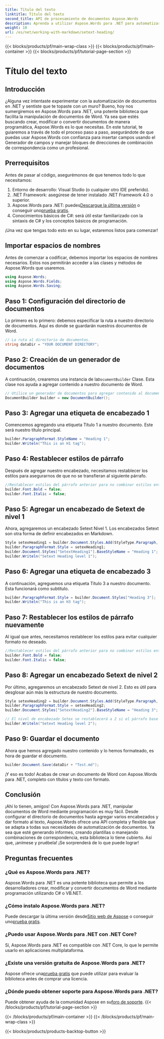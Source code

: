 ```yaml
---
title: Título del texto
linktitle: Título del texto
second_title: API de procesamiento de documentos Aspose.Words
description: Aprenda a utilizar Aspose.Words para .NET para automatizar la creación y el formato de documentos de Word con este completo tutorial paso a paso.
weight: 10
url: /es/net/working-with-markdown/setext-heading/
---
```


{{< blocks/products/pf/main-wrap-class >}}
{{< blocks/products/pf/main-container >}}
{{< blocks/products/pf/tutorial-page-section >}}

# Título del texto

## Introducción

¿Alguna vez intentaste experimentar con la automatización de documentos en .NET y sentiste que te topaste con un muro? Bueno, hoy nos sumergiremos en Aspose.Words para .NET, una potente biblioteca que facilita la manipulación de documentos de Word. Ya sea que estés buscando crear, modificar o convertir documentos de manera programática, Aspose.Words es lo que necesitas. En este tutorial, te guiaremos a través de todo el proceso paso a paso, asegurándote de que puedas usar Aspose.Words con confianza para insertar campos usando el Generador de campos y manejar bloques de direcciones de combinación de correspondencia como un profesional.

## Prerrequisitos

Antes de pasar al código, asegurémonos de que tenemos todo lo que necesitamos:

1. Entorno de desarrollo: Visual Studio (o cualquier otro IDE preferido).
2. .NET Framework: asegúrese de tener instalado .NET Framework 4.0 o superior.
3.  Aspose.Words para .NET: puedes[Descargue la última versión](https://releases.aspose.com/words/net/) o conseguir uno[prueba gratis](https://releases.aspose.com/).
4. Conocimientos básicos de C#: será útil estar familiarizado con la sintaxis de C# y los conceptos básicos de programación.

¡Una vez que tengas todo esto en su lugar, estaremos listos para comenzar!

## Importar espacios de nombres

Antes de comenzar a codificar, debemos importar los espacios de nombres necesarios. Estos nos permitirán acceder a las clases y métodos de Aspose.Words que usaremos.

```csharp
using Aspose.Words;
using Aspose.Words.Fields;
using Aspose.Words.Saving;
```

## Paso 1: Configuración del directorio de documentos

Lo primero es lo primero: debemos especificar la ruta a nuestro directorio de documentos. Aquí es donde se guardarán nuestros documentos de Word.

```csharp
// La ruta al directorio de documentos.
string dataDir = "YOUR DOCUMENT DIRECTORY";
```

## Paso 2: Creación de un generador de documentos

 A continuación, crearemos una instancia de la`DocumentBuilder` Clase. Esta clase nos ayuda a agregar contenido a nuestro documento de Word.

```csharp
// Utilice un generador de documentos para agregar contenido al documento.
DocumentBuilder builder = new DocumentBuilder();
```

## Paso 3: Agregar una etiqueta de encabezado 1

Comencemos agregando una etiqueta Título 1 a nuestro documento. Este será nuestro título principal.

```csharp
builder.ParagraphFormat.StyleName = "Heading 1";
builder.Writeln("This is an H1 tag");
```

## Paso 4: Restablecer estilos de párrafo

Después de agregar nuestro encabezado, necesitamos restablecer los estilos para asegurarnos de que no se transfieran al siguiente párrafo.

```csharp
//Restablecer estilos del párrafo anterior para no combinar estilos entre párrafos.
builder.Font.Bold = false;
builder.Font.Italic = false;
```

## Paso 5: Agregar un encabezado de Setext de nivel 1

Ahora, agregaremos un encabezado Setext Nivel 1. Los encabezados Setext son otra forma de definir encabezados en Markdown.

```csharp
Style setexHeading1 = builder.Document.Styles.Add(StyleType.Paragraph, "SetextHeading1");
builder.ParagraphFormat.Style = setexHeading1;
builder.Document.Styles["SetextHeading1"].BaseStyleName = "Heading 1";
builder.Writeln("Setext Heading level 1");
```

## Paso 6: Agregar una etiqueta de encabezado 3

A continuación, agreguemos una etiqueta Título 3 a nuestro documento. Esta funcionará como subtítulo.

```csharp
builder.ParagraphFormat.Style = builder.Document.Styles["Heading 3"];
builder.Writeln("This is an H3 tag");
```

## Paso 7: Restablecer los estilos de párrafo nuevamente

Al igual que antes, necesitamos restablecer los estilos para evitar cualquier formato no deseado.

```csharp
//Restablecer estilos del párrafo anterior para no combinar estilos entre párrafos.
builder.Font.Bold = false;
builder.Font.Italic = false;
```

## Paso 8: Agregar un encabezado Setext de nivel 2

Por último, agregaremos un encabezado Setext de nivel 2. Esto es útil para desglosar aún más la estructura de nuestro documento.

```csharp
Style setexHeading2 = builder.Document.Styles.Add(StyleType.Paragraph, "SetextHeading2");
builder.ParagraphFormat.Style = setexHeading2;
builder.Document.Styles["SetextHeading2"].BaseStyleName = "Heading 3";

// El nivel de encabezado Setex se restablecerá a 2 si el párrafo base tiene un nivel de encabezado mayor que 2.
builder.Writeln("Setext Heading level 2");
```

## Paso 9: Guardar el documento

Ahora que hemos agregado nuestro contenido y lo hemos formateado, es hora de guardar el documento.

```csharp
builder.Document.Save(dataDir + "Test.md");
```

¡Y eso es todo! Acabas de crear un documento de Word con Aspose.Words para .NET, completo con títulos y texto con formato.

## Conclusión

¡Ahí lo tienen, amigos! Con Aspose.Words para .NET, manipular documentos de Word mediante programación es muy fácil. Desde configurar el directorio de documentos hasta agregar varios encabezados y dar formato al texto, Aspose.Words ofrece una API completa y flexible que se adapta a todas sus necesidades de automatización de documentos. Ya sea que esté generando informes, creando plantillas o manejando combinaciones de correspondencia, esta biblioteca lo tiene cubierto. Así que, ¡anímese y pruébela! ¡Se sorprenderá de lo que puede lograr!

## Preguntas frecuentes

### ¿Qué es Aspose.Words para .NET?
Aspose.Words para .NET es una potente biblioteca que permite a los desarrolladores crear, modificar y convertir documentos de Word mediante programación utilizando C# o VB.NET.

### ¿Cómo instalo Aspose.Words para .NET?
 Puede descargar la última versión desde[Sitio web de Aspose](https://releases.aspose.com/words/net/) o conseguir uno[prueba gratis](https://releases.aspose.com/).

### ¿Puedo usar Aspose.Words para .NET con .NET Core?
Sí, Aspose.Words para .NET es compatible con .NET Core, lo que le permite usarlo en aplicaciones multiplataforma.

### ¿Existe una versión gratuita de Aspose.Words para .NET?
 Aspose ofrece una[prueba gratis](https://releases.aspose.com/) que puede utilizar para evaluar la biblioteca antes de comprar una licencia.

### ¿Dónde puedo obtener soporte para Aspose.Words para .NET?
 Puede obtener ayuda de la comunidad Aspose en su[foro de soporte](https://forum.aspose.com/c/words/8).
{{< /blocks/products/pf/tutorial-page-section >}}

{{< /blocks/products/pf/main-container >}}
{{< /blocks/products/pf/main-wrap-class >}}

{{< blocks/products/products-backtop-button >}}
